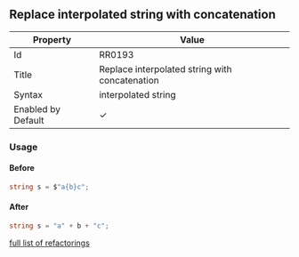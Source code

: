 ## Replace interpolated string with concatenation

| Property           | Value                                          |
| ------------------ | ---------------------------------------------- |
| Id                 | RR0193                                         |
| Title              | Replace interpolated string with concatenation |
| Syntax             | interpolated string                            |
| Enabled by Default | &#x2713;                                       |

### Usage

#### Before

```csharp
string s = $"a{b}c";
```

#### After

```csharp
string s = "a" + b + "c";
```

[full list of refactorings](Refactorings.md)